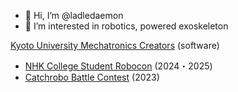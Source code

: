 - 👋 Hi, I’m @ladledaemon
- 👀 I’m interested in robotics, powered exoskeleton
<!---
- 🌱 I’m currently learning control
- 💞️ I’m looking to collaborate on ...
- 📫 How to reach me ...
- 😄 Pronouns: ...
- ⚡ Fun fact: ...
--->
[Kyoto University Mechatronics Creators](https://kikaiken.org/) (software)
- [NHK College Student Robocon](https://official-robocon.com/gakusei/) (2024・2025)
- [Catchrobo Battle Contest](https://catchrobo.net/) (2023)
<!---
ladledaemon/ladledaemon is a ✨ special ✨ repository because its `README.md` (this file) appears on your GitHub profile.
You can click the Preview link to take a look at your changes.
--->
